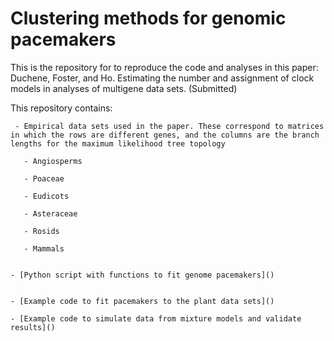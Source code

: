 # Clustering methods for genomic pacemakers

This is the repository for to reproduce the code and analyses in this paper:
Duchene, Foster, and Ho. Estimating the number and assignment of clock models in analyses of multigene data sets. (Submitted)

This repository contains:

     - Empirical data sets used in the paper. These correspond to matrices in which the rows are different genes, and the columns are the branch lengths for the maximum likelihood tree topology

       - Angiosperms

       - Poaceae

       - Eudicots

       - Asteraceae

       - Rosids

       - Mammals


    - [Python script with functions to fit genome pacemakers]()

    
    - [Example code to fit pacemakers to the plant data sets]()

    - [Example code to simulate data from mixture models and validate results]()


